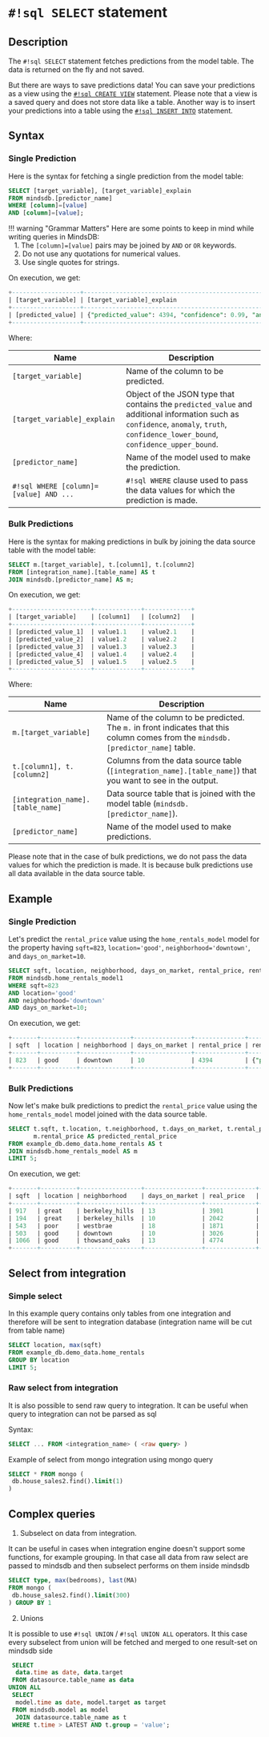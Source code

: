 # `#!sql SELECT` statement

## Description

The `#!sql SELECT` statement fetches predictions from the model table. The data is returned on the fly and not saved.

But there are ways to save predictions data! You can save your predictions as a view using the [`#!sql CREATE VIEW`](/sql/create/view/) statement. Please note that a view is a saved query and does not store data like a table. Another way is to insert your predictions into a table using the [`#!sql INSERT INTO`](/sql/api/insert/) statement.

## Syntax

### Single Prediction

Here is the syntax for fetching a single prediction from the model table:

```sql
SELECT [target_variable], [target_variable]_explain
FROM mindsdb.[predictor_name]
WHERE [column]=[value] 
AND [column]=[value];
```

!!! warning "Grammar Matters"
    Here are some points to keep in mind while writing queries in MindsDB:<br/>
    &nbsp;&nbsp;&nbsp;1. The `[column]=[value]` pairs may be joined by `AND` or `OR` keywords.<br/>
    &nbsp;&nbsp;&nbsp;2. Do not use any quotations for numerical values.<br/>
    &nbsp;&nbsp;&nbsp;3. Use single quotes for strings.

On execution, we get:

```sql
+-------------------+-----------------------------------------------------------------------------------------------------------------------------------------------+
| [target_variable] | [target_variable]_explain                                                                                                                     |
+-------------------+-----------------------------------------------------------------------------------------------------------------------------------------------+
| [predicted_value] | {"predicted_value": 4394, "confidence": 0.99, "anomaly": null, "truth": null, "confidence_lower_bound": 4313, "confidence_upper_bound": 4475} |
+-------------------+-----------------------------------------------------------------------------------------------------------------------------------------------+
```

Where:

| Name                                     | Description                                                                                                                                                                          |
| ---------------------------------------- | ------------------------------------------------------------------------------------------------------------------------------------------------------------------------------------ |
| `[target_variable]`                      | Name of the column to be predicted.                                                                                                                                                  |
| `[target_variable]_explain`              | Object of the JSON type that contains the `predicted_value` and additional information such as `confidence`, `anomaly`, `truth`, `confidence_lower_bound`, `confidence_upper_bound`. |
| `[predictor_name]`                       | Name of the model used to make the prediction.                                                                                                                                       |
| `#!sql WHERE [column]=[value] AND ...`   | `#!sql WHERE` clause used to pass the data values for which the prediction is made.                                                                                                  |

### Bulk Predictions

Here is the syntax for making predictions in bulk by joining the data source table with the model table:

```sql
SELECT m.[target_variable], t.[column1], t.[column2]
FROM [integration_name].[table_name] AS t
JOIN mindsdb.[predictor_name] AS m;
```

On execution, we get:

```sql
+----------------------+-------------+-------------+
| [target_variable]    | [column1]   | [column2]   |
+----------------------+-------------+-------------+
| [predicted_value_1]  | value1.1    | value2.1    |
| [predicted_value_2]  | value1.2    | value2.2    |
| [predicted_value_3]  | value1.3    | value2.3    |
| [predicted_value_4]  | value1.4    | value2.4    |
| [predicted_value_5]  | value1.5    | value2.5    |
+----------------------+-------------+-------------+
```

Where:

| Name                                   | Description                                                                                                                         |
| -------------------------------------- | ------------------------------------------------------------------------------------------------------------------------------------|
| `m.[target_variable]`                  | Name of the column to be predicted. The `m.` in front indicates that this column comes from the `mindsdb.[predictor_name]` table.   |
| `t.[column1], t.[column2]`             | Columns from the data source table (`[integration_name].[table_name]`) that you want to see in the output.                          |
| `[integration_name].[table_name]`      | Data source table that is joined with the model table (`mindsdb.[predictor_name]`).                                                 |
| `[predictor_name]`                     | Name of the model used to make predictions.                                                                                         |

Please note that in the case of bulk predictions, we do not pass the data values for which the prediction is made. It is because bulk predictions use all data available in the data source table.

## Example

### Single Prediction

Let's predict the `rental_price` value using the `home_rentals_model` model for the property having `sqft=823`, `location='good'`, `neighborhood='downtown'`, and `days_on_market=10`.

```sql
SELECT sqft, location, neighborhood, days_on_market, rental_price, rental_price_explain
FROM mindsdb.home_rentals_model1
WHERE sqft=823
AND location='good'
AND neighborhood='downtown'
AND days_on_market=10;
```

On execution, we get:

```sql
+-------+----------+--------------+----------------+--------------+-----------------------------------------------------------------------------------------------------------------------------------------------+
| sqft  | location | neighborhood | days_on_market | rental_price | rental_price_explain                                                                                                                          |
+-------+----------+--------------+----------------+--------------+-----------------------------------------------------------------------------------------------------------------------------------------------+
| 823   | good     | downtown     | 10             | 4394         | {"predicted_value": 4394, "confidence": 0.99, "anomaly": null, "truth": null, "confidence_lower_bound": 4313, "confidence_upper_bound": 4475} |
+-------+----------+--------------+----------------+--------------+-----------------------------------------------------------------------------------------------------------------------------------------------+
```

### Bulk Predictions

Now let's make bulk predictions to predict the `rental_price` value using the `home_rentals_model` model joined with the data source table.

```sql
SELECT t.sqft, t.location, t.neighborhood, t.days_on_market, t.rental_price AS real_price,
       m.rental_price AS predicted_rental_price
FROM example_db.demo_data.home_rentals AS t
JOIN mindsdb.home_rentals_model AS m
LIMIT 5;
```

On execution, we get:

```sql
+-------+----------+-----------------+----------------+--------------+-----------------------------+
| sqft  | location | neighborhood    | days_on_market | real_price   | predicted_rental_price      |
+-------+----------+-----------------+----------------+--------------+-----------------------------+
| 917   | great    | berkeley_hills  | 13             | 3901         | 3886                        |
| 194   | great    | berkeley_hills  | 10             | 2042         | 2007                        |
| 543   | poor     | westbrae        | 18             | 1871         | 1865                        |
| 503   | good     | downtown        | 10             | 3026         | 3020                        |
| 1066  | good     | thowsand_oaks   | 13             | 4774         | 4748                        |
+-------+----------+-----------------+----------------+--------------+-----------------------------+
```

## Select from integration

### Simple select

In this example query contains only tables from one integration 
and therefore will be sent to integration database
(integration name will be cut from table name)
```sql
SELECT location, max(sqft)
FROM example_db.demo_data.home_rentals 
GROUP BY location
LIMIT 5;
```


### Raw select from integration

It is also possible to send raw query to integration. 
It can be useful when query to integration can not be parsed as sql

Syntax:

```sql
SELECT ... FROM <integration_name> ( <raw query> ) 
```

Example of select from mongo integration using mongo query
```sql
SELECT * FROM mongo (
 db.house_sales2.find().limit(1) 
)
```

## Complex queries

1. Subselect on data from integration.

It can be useful in cases when integration engine doesn't support some functions, for example grouping.
In that case all data from raw select are passed to mindsdb and then subselect performs on them inside mindsdb

```sql
SELECT type, max(bedrooms), last(MA)
FROM mongo (
 db.house_sales2.find().limit(300) 
) GROUP BY 1
```

2. Unions

It is possible to use `#!sql UNION` / `#!sql UNION ALL` operators.
It this case every subselect from union will be fetched and merged to one result-set on mindsdb side  

```sql
 SELECT 
  data.time as date, data.target
 FROM datasource.table_name as data
UNION ALL
 SELECT
  model.time as date, model.target as target
 FROM mindsdb.model as model 
  JOIN datasource.table_name as t
 WHERE t.time > LATEST AND t.group = 'value';
```
